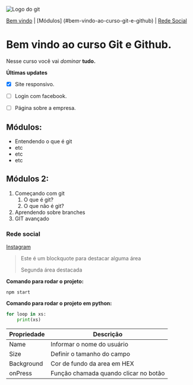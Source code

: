 ![Logo do git](https://assets-global.website-files.com/606907b169dcd481e8fd42c4/628fcc28ae967c5ccc32de0c_data-science-p-1080.jpeg)

[Bem vindo](#bem-vindo-ao-curso-git-e-github) |
[Módulos] (#bem-vindo-ao-curso-git-e-github) |
[Rede Social](#bem-vindo-ao-curso-git-e-github)

# Bem vindo ao curso Git e Github.
Nesse curso você vai _dominar_ **tudo.**

**Últimas updates**

- [x] Site responsivo.
- [ ] Login com facebook.
- [ ] Página sobre a empresa.


## Módulos:
* Entendendo o que é git
* etc
* etc 
* etc

## Módulos 2:
1. Começando com git
    1. O que é git?
    2. O que não é git?
2. Aprendendo sobre branches
3. GIT avançado

### Rede social
[Instagram](https://www.instagram.com/rafaelmarques.dm/)

> Este é um blockquote para destacar alguma área
>
> Segunda área destacada

**Comando para rodar o projeto:**

```
npm start
```

**Comando para rodar o projeto em python:**
```python
for loop in xs:
    print(xs)
```

Propriedade | Descrição
-------- | -------
Name | Informar o nome do usuário
Size | Definir o tamanho do campo
Background | Cor de fundo da area em HEX
onPress | Função chamada quando clicar no botão